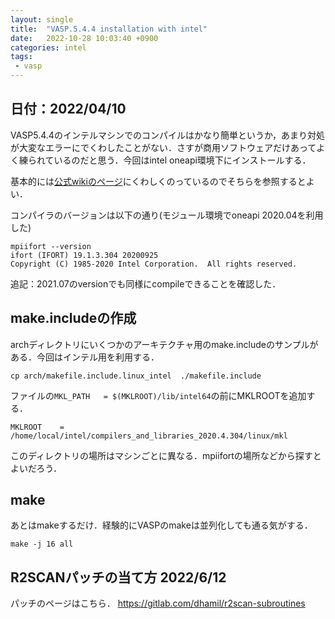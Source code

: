 ```yaml
---
layout: single
title:  "VASP.5.4.4 installation with intel"
date:   2022-10-28 10:03:40 +0900
categories: intel
tags:
 - vasp
---
```



## 日付：2022/04/10

VASP5.4.4のインテルマシンでのコンパイルはかなり簡単というか，あまり対処が大変なエラーにでくわしたことがない．さすが商用ソフトウェアだけあってよく練られているのだと思う．今回はintel oneapi環境下にインストールする．

基本的には[公式wikiのページ](https://www.vasp.at/wiki/index.php/Installing_VASP.5.X.X)にくわしくのっているのでそちらを参照するとよい．

コンパイラのバージョンは以下の通り(モジュール環境でoneapi 2020.04を利用した)
```
mpiifort --version
ifort (IFORT) 19.1.3.304 20200925
Copyright (C) 1985-2020 Intel Corporation.  All rights reserved.
```

追記：2021.07のversionでも同様にcompileできることを確認した．


## make.includeの作成

archディレクトリにいくつかのアーキテクチャ用のmake.includeのサンプルがある．今回はインテル用を利用する．

```
cp arch/makefile.include.linux_intel  ./makefile.include
```

ファイルの`MKL_PATH   = $(MKLROOT)/lib/intel64`の前にMKLROOTを追加する．

```
MKLROOT    = /home/local/intel/compilers_and_libraries_2020.4.304/linux/mkl
```

このディレクトリの場所はマシンごとに異なる．mpiifortの場所などから探すとよいだろう．

## make

あとはmakeするだけ．経験的にVASPのmakeは並列化しても通る気がする．

```
make -j 16 all
```


## R2SCANパッチの当て方 2022/6/12

パッチのページはこちら．
https://gitlab.com/dhamil/r2scan-subroutines
